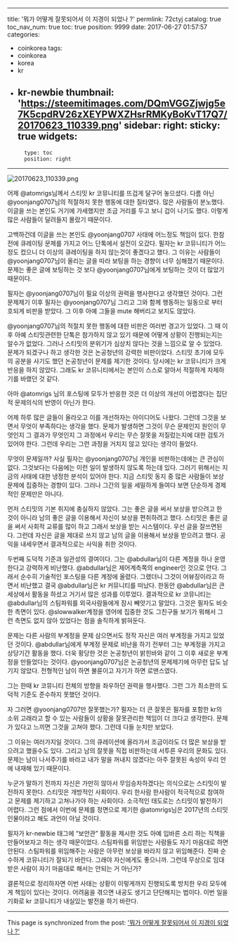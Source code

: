 
---
title: '뭐가 어떻게 잘못되어서 이 지경이 되었나 ?'
permlink: 72ctyj
catalog: true
toc_nav_num: true
toc: true
position: 9999
date: 2017-06-27 01:57:57
categories:
- coinkorea
tags:
- coinkorea
- korea
- kr
- kr-newbie
thumbnail: 'https://steemitimages.com/DQmVGGZjwjg5e7K5cpdRV26zXEYPWXZHsrRMKyBoKvT17Q7/20170623_110339.png'
sidebar:
    right:
        sticky: true
widgets:
    -
        type: toc
        position: right
---


![20170623_110339.png](https://steemitimages.com/DQmVGGZjwjg5e7K5cpdRV26zXEYPWXZHsrRMKyBoKvT17Q7/20170623_110339.png)

어제 @atomrigs님께서 스티밋 kr 코뮤니티를 뜨겁게 달구어 놓으셨다. 다름 아닌 @yoonjang0707님의 적절하지 못한 행동에 대한 질타였다. 많은 사람들이 분노했다. 이글을 쓰는 본인도 거기에 가세했지만 조금 거리를 두고 보니 겁이 나기도 했다. 이렇게 많은 사람들이 달려들지 몰랐기 때문이다.  

고백하건데 이글을 쓰는 본인도 @yoonjang0707 사태에 어느정도 책임이 있다. 한참 전에 큐레이팅 문제를 가지고 어느 단톡에서 설전이 오갔다. 필자는 kr 코뮤니티가 어느정도 컸으니 더 이상의 큐레이팅을 하지 않는것이 좋겠다고 했다. 그 이유는 사람들이 @yoonjang0707님이 올리는 글을 따라 보팅을 하는 경향이 너무 심해졌기 때문이다. 문제는 좋은 글에 보팅하는 것 보다 @yoonjang0707님에게 보팅하는 것이 더 많았기 때문이다. 

필자는 @yoonjang0707님이 필요 이상의 권력을 행사한다고 생각했던 것이다. 그런 문제제기 이후 필자는 @yoonjang0707님 그리고 그와 함께 행동하는 일동으로 부터 호되게 비판을 받았다. 그 이후 아예 그들을 mute 해버리고 보지도 않았다.

@yoonjang0707님의 적절치 못한 행동에 대한 비판은 여러번 경고가 있었다. 그 때 이후 아예 스티밋관련한 단톡은 참가하지 않고 있기 때문에 어떻게 상황이 진행되는지는 알수가 없었다. 그러나 스티밋의 분위기가 심상치 않다는 것을 느낌으로 알 수 있었다. 문제가 되겠구나 하고 생각한 것은 논공청년의 강력한 비판이었다. 스티밋 초기에 모두의 공분을 사기도 했던 논공청년이 문제를 제기한 것이다. 당시에는 kr 코뮤니티가 크게 반응을 하지 않았다. 그래도 kr 코뮤니티에서는 본인이 스스로 알아서 적절하게 자제하기를 바랬던 것 같다. 

아마 @atomrigs 님의 포스팅에 모두가 반응한 것은 더 이상의 개선이 어렵겠다는 집단적 문제의식의 반영이 아닌가 한다. 

어제 하루 많은 글들이 올라오고 이를 개선하자는 아이디어도 나왔다. 그런데 그것을 보면서 무엇이 부족하다는 생각을 했다. 문제가 발생하면 그것이 무슨 문제인지 원인이 무엇인지 그 결과가 무엇인지 그 과정에서 우리는 무슨 잘못을 저질렀는지에 대한 검토가 있어야 한다. 그런데 우리는 그런 과정을 거치지 않고 있다는 생각이 들었다. 

무엇이 문제일까? 사실 필자는 @yoonjang0707님 개인을 비판하는데에는 큰 관심이 없다. 그것보다는 다음에는 이런 일이 발생하지 않도록 하는데 있다. 그러기 위해서는 지금의 사태에 대한 냉정한 분석이 있어야 한다. 지금 스티밋 동지 중 많은 사람들이 보상문제에 집중하는 경향이 있다. 그러나 그간의 일을 세밀하게 들여다 보면 단순하게 경제적인 문제만은 아니다. 

먼저 스티밋의 기본 취지에 충실하지 않았다. 그는 좋은 글을 써서 보상을 받으려고 한 것이 아니라 남의 좋은 글을 이용해서 자신이 보상을 편취하려고 했다. 스티밋은 좋은 글을 써서 사회적 교류를 많이 하고 그래서 보상을 받는 시스템이다. 우선 글을 잘쓰면된다. 그런데 자신은 글을 제대로 쓰지 않고 남의 글을 이용해서 보상을 받으려고 했다. 공익을 내세우면서 결과적으로는 사익을 취한 것이다.  

두번째 도덕적 기준과 일관성의 결여이다. 그는 @abdullar님이 다른 계정을 하나 운영한다고 강력하게 비난했다. @abdullar님은 제어계측쪽의 engineer인 것으로 안다. 그래서 순수히 기술적인 포스팅을 다른 계정에 올렸다. 그랬더니 그것이 어뷰징이라고 하면서 비난했고 결국 @abdullar님은 kr 커뮤니티를 떠났다. 한동안 @abdullar님은 큰세상에서 활동을 하셨고 거기서 많은 성과를 이루었다. 결과적으로 kr 코뮤니티는 @abdullar님의 스팀파워를 외국사람들에게 잠시 빼앗기고 말았다. 그것은 필자도 비슷한 측면이 있다. @slowwalker계정을 영어에 집중한 것도 그친구들 보기가 뭐해서 그런 측면도 없지 않아 있었다는 점을 솔직하게 밝혀둔다. 

문제는 다른 사람의 부계정을 문제 삼으면서도 정작 자신은 여러 부계정을 가지고 있었던 것이다. @abdullar님에게 부계정 문제로 비난을 하기 전부터 그는 부계정을 가지고 상당기간 활동을 했다. 더욱 황당한 것은 논공청년이 밝힌바와 같이 그 이후 새로운 부계정을 만들었다는 것이다. @yoonjang0707님은 논공청년의 문제제기에 아무런 답도 남기지 않았다. 전형적인 남이 하면 불륜이고 자기가 하면 로맨스였다. 

그는 한때 kr 코뮤니티 전체의 방향을 좌우하던 권력을 행사했다. 그런 그가 최소한의 도덕적 기준도 준수하지 못했던 것이다. 

자 그러면 @yoonjang0707만 잘못했는가? 필자는 더 큰 잘못은 필자를 포함한 kr의 소위 고래라고 할 수 있는 사람들이 상황을 잘못관리한 책임이 더 크다고 생각한다. 문제가 있다고 느끼면 그것을 고쳐야 했다. 그런데 다들 눈치만 보았다. 

그 이유는 여러가지일 것이다. 그의 큐레이션에 올라가서 조금이라도 더 많은 보상을 받으려고 했을수도 있다. 그리고 남의 잘못을 직접 비판하는데 서투른 우리의 문화도 있다. 문제는 남이 나서주기를 바라고 내가 말을 꺼내지 않겠다는 아주 잘못된 속성이 우리 안에 내재해 있기 때문이다. 

누군가 말하기 전까지 자신은 가만히 않아서 무임승차하겠다는 의식으로는 스티밋이 발전하지 못한다. 스티밋은 개방적인 사회이다. 우리 한사람 한사람이 적극적으로 참여하고 문제를 제기하고 고쳐나가야 하는 사회이다. 소극적인 태도로는 스티밋이 발전하기 어렵다. 그런 점에서 이번에 문제를 정면으로 제기한 @atomrigs님은 2017년의 스티밋 인물이라고 해도 과언이 아닐 것이다. 

필자가 kr-newbie 태그에 “보안관” 활동을 제시한 것도 아예 입바른 소리 하는 직책을 만들어보자고 하는 생각 때문이었다. 스팀파워를 위임받는 사람들도 자기 마음대로 하면 안된다. 스팀파워를 위임해주는 사람은 아무런 보상을 바라지 않고 위임해준다. 진짜 순수하게 코뮤니티가 잘되기 바란다. 그래야 자신에게도 좋으니까. 그런데 무상으로 임대받은 사람이 자기 마음대로 해서는 안되는 거 아닌가? 

결론적으로 정리하자면 이번 사태는 상황이 이렇게까지 진행되도록 방치한 우리 모두에게 책임이 있다는 것이다. 어려움을 겪으면 내공도 생기고 단단해지는 법이다. 이번 일을 기화로 kr 코뮤니티가 내실있는 발전을 하기 바란다.

- - -

This page is synchronized from the post: ['뭐가 어떻게 잘못되어서 이 지경이 되었나 ?'](https://steemit.com/@oldstone/72ctyj)
